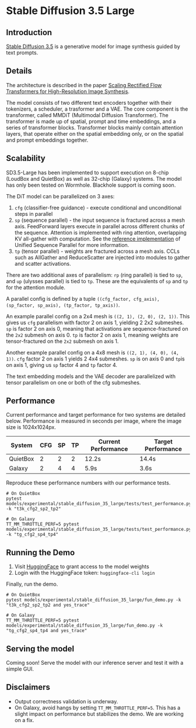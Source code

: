 # Stable Diffusion 3.5 Large

## Introduction

[Stable Diffusion 3.5](https://stability.ai/news/introducing-stable-diffusion-3-5) is a generative model for image synthesis guided by text prompts.

## Details

The architecture is described in the paper
[Scaling Rectified Flow Transformers for High-Resolution Image Synthesis](https://arxiv.org/abs/2403.03206).

The model consists of two different text encoders together with their tokenizers, a scheduler, a trasformer and a VAE. The core component is the transformer, called MMDiT (Multimodal Diffusion Transformer). The transformer is made up of spatial, prompt and time embeddings, and a series of transformer blocks. Transformer blocks mainly contain attention layers, that operate either on the spatial embedding only, or on the spatial and prompt embeddings together.

## Scalability

SD3.5-Large has been implemented to support execution on 8-chip (LoudBox and QuietBox) as well as 32-chip (Galaxy) systems.
The model has only been tested on Wormhole. Blackhole support is coming soon.

The DiT model can be parallelized on 3 axes:
1. `cfg` (classifier-free guidance) - execute conditional and unconditional steps in parallel
2. `sp` (sequence parallel) - the input sequence is fractured across a mesh axis. FeedForward layers execute in parallel across different chunks of the sequence. Attention is implemented with ring attention, overlapping KV all-gather with computation. See the [reference implementation](https://github.com/feifeibear/long-context-attention) of Unified Sequence Parallel for more information.
3. `tp` (tensor parallel) - weights are fractured across a mesh axis. CCLs such as AllGather and ReduceScatter are injected into modules to gather and scatter activations.

There are two additional axes of parallelism: `rp` (ring parallel) is tied to `sp`, and `up` (ulysses parallel) is tied to `tp`. These are the equivalents of `sp` and `tp` for the attention module.

A parallel config is defined by a tuple `((cfg_factor, cfg_axis), (sp_factor, sp_axis), (tp_factor, tp_axis))`.

An example parallel config on a 2x4 mesh is `((2, 1), (2, 0), (2, 1))`. This gives us `cfg` parallelism with factor 2 on axis 1, yielding 2 2x2 submeshes. `sp` is factor 2 on axis 0, meaning that activations are sequence-fractured on the `2x2` submesh on axis 0. `tp` is factor 2 on axis 1, meaning weights are tensor-fractured on the `2x2` submesh on axis 1.

Another example parallel config on a 4x8 mesh is `((2, 1), (4, 0), (4, 1))`. `cfg` factor 2 on axis 1 yields 2 4x4 submeshes. `sp` is on axis 0 and `tp`is on axis 1, giving us `sp` factor 4 and `tp` factor 4.

The text embedding models and the VAE decoder are parallelized with tensor parallelism on one or both of the cfg submeshes.


## Performance

Current performance and target performance for two systems are detailed below. Performance is measured in seconds per image, where the image size is 1024x1024px.

| System    | CFG | SP | TP | Current Performance | Target Performance |
|-----------|-----|----|----|---------------------|--------------------|
| QuietBox  | 2   | 2  | 2  | 12.2s               | 14.4s              |
| Galaxy    | 2   | 4  | 4  | 5.9s                | 3.6s               |

Reproduce these performance numbers with our performance tests.
```
# On QuietBox
pytest models/experimental/stable_diffusion_35_large/tests/test_performance.py -k "t3k_cfg2_sp2_tp2"

# On Galaxy
TT_MM_THROTTLE_PERF=5 pytest models/experimental/stable_diffusion_35_large/tests/test_performance.py -k "tg_cfg2_sp4_tp4"
```

## Running the Demo

1. Visit [HuggingFace](https://huggingface.co/stabilityai/stable-diffusion-3.5-large) to grant access to the model weights
2. Login with the HuggingFace token: `huggingface-cli login`

Finally, run the demo.
```
# On QuietBox
pytest models/experimental/stable_diffusion_35_large/fun_demo.py -k "t3k_cfg2_sp2_tp2 and yes_trace"

# On Galaxy
TT_MM_THROTTLE_PERF=5 pytest models/experimental/stable_diffusion_35_large/fun_demo.py -k "tg_cfg2_sp4_tp4 and yes_trace"
```

## Serving the model

Coming soon!
Serve the model with our inference server and test it with a simple GUI.

## Disclaimers

- Output correctness validation is underway.
- On Galaxy, avoid hangs by setting `TT_MM_THROTTLE_PERF=5`. This has a slight impact on performance but stabilizes the demo. We are working on a fix.

